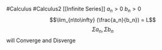 #Calculus #Calculus2 [[Infinite Series]]
$a_n > 0$
$b_n > 0$
$$\lim_{n\to\infty} (\frac{a_n}{b_n}) = L$$
$$\Sigma a_n , \Sigma b_n$$ will Converge and Disverge